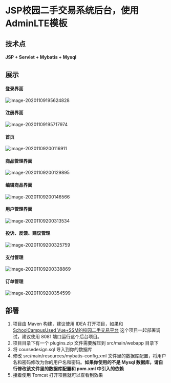 # JSP校园二手交易系统后台，使用AdminLTE模板
## 技术点
#### JSP + Servlet + Mybatis + Mysql
## 展示
#### 登录界面
![image-20201109195624828](http://image.xuanyuwq.top//image/image-20201109195624828.png)
#### 注册界面
![image-20201109195717974](http://image.xuanyuwq.top//image/image-20201109195717974.png)
#### 首页
![image-20201109200116911](http://image.xuanyuwq.top//image/image-20201109200116911.png)
#### 商品管理界面
![image-20201109200129895](http://image.xuanyuwq.top//image/image-20201109200129895.png)
#### 编辑商品界面
![image-20201109200146566](http://image.xuanyuwq.top//image/image-20201109200146566.png)
#### 用户管理界面

![image-20201109200313534](http://image.xuanyuwq.top//image/image-20201109200313534.png)

#### 投诉、反馈、建议管理

![image-20201109200325759](http://image.xuanyuwq.top//image/image-20201109200325759.png)

#### 支付管理

![image-20201109200338869](http://image.xuanyuwq.top//image/image-20201109200338869.png)

#### 订单管理

![image-20201109200354599](http://image.xuanyuwq.top//image/image-20201109200354599.png)



## 部署

1. 项目由 Maven 构建，建议使用 IDEA 打开项目，如果和 [SchoolCampusUsed Vue+SSM的校园二手交易平台](https://github.com/xuanyu123/JavaProgram/tree/master/SchoolCampusUsed/SchoolCampusUsed) 这个项目一起部署调试，建议使用 8081 端口运行这个后台项目。
2. 项目目录下有一个 plugins.zip 文件需要解压到 src/main/webapp 目录下
3. 将 coursedesign.sql 导入到你的数据库
4. 修改 src/main/resources/mybatis-config.xml 文件里的数据库配置，将用户名和密码修改为你的用户名和密码。**如果你使用的不是 Mysql 数据库，请自行修改该文件里的数据库配置和 pom.xml 中引入的依赖**
5. 接着使用 Tomcat 打开项目就可以查看到效果

